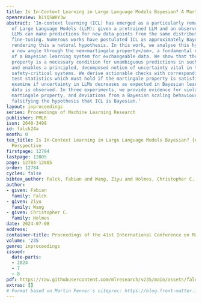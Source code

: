```yaml
---
title: Is In-Context Learning in Large Language Models Bayesian? A Martingale Perspective
openreview: b1YQ5WKY3w
abstract: 'In-context learning (ICL) has emerged as a particularly remarkable characteristic
  of Large Language Models (LLM): given a pretrained LLM and an observed dataset,
  LLMs can make predictions for new data points from the same distribution without
  fine-tuning. Numerous works have postulated ICL as approximately Bayesian inference,
  rendering this a natural hypothesis. In this work, we analyse this hypothesis from
  a new angle through the <em>martingale property</em>, a fundamental requirement
  of a Bayesian learning system for exchangeable data. We show that the martingale
  property is a necessary condition for unambiguous predictions in such scenarios,
  and enables a principled, decomposed notion of uncertainty vital in trustworthy,
  safety-critical systems. We derive actionable checks with corresponding theory and
  test statistics which must hold if the martingale property is satisfied. We also
  examine if uncertainty in LLMs decreases as expected in Bayesian learning when more
  data is observed. In three experiments, we provide evidence for violations of the
  martingale property, and deviations from a Bayesian scaling behaviour of uncertainty,
  falsifying the hypothesis that ICL is Bayesian.'
layout: inproceedings
series: Proceedings of Machine Learning Research
publisher: PMLR
issn: 2640-3498
id: falck24a
month: 0
tex_title: Is In-Context Learning in Large Language Models Bayesian? {A} Martingale
  Perspective
firstpage: 12784
lastpage: 12805
page: 12784-12805
order: 12784
cycles: false
bibtex_author: Falck, Fabian and Wang, Ziyu and Holmes, Christopher C.
author:
- given: Fabian
  family: Falck
- given: Ziyu
  family: Wang
- given: Christopher C.
  family: Holmes
date: 2024-07-08
address:
container-title: Proceedings of the 41st International Conference on Machine Learning
volume: '235'
genre: inproceedings
issued:
  date-parts:
  - 2024
  - 7
  - 8
pdf: https://raw.githubusercontent.com/mlresearch/v235/main/assets/falck24a/falck24a.pdf
extras: []
# Format based on Martin Fenner's citeproc: https://blog.front-matter.io/posts/citeproc-yaml-for-bibliographies/
---
```

